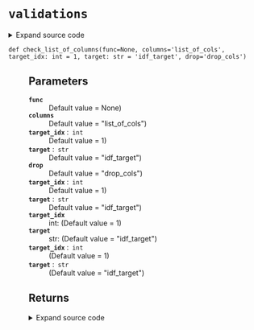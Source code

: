 # <code>validations</code>
<details class="source">
<summary>
<span>Expand source code</span>
</summary>
<pre>
```python
from functools import wraps, partial

from loguru import logger

from anovos.shared.utils import attributeType_segregation


def check_list_of_columns(
    func=None,
    columns="list_of_cols",
    target_idx: int = 1,
    target: str = "idf_target",
    drop="drop_cols",
):
    """

    Parameters
    ----------
    func
        Default value = None)
    columns
        Default value = "list_of_cols")
    target_idx : int
        Default value = 1)
    target : str
        Default value = "idf_target")
    drop
        Default value = "drop_cols")
    target_idx : int
        Default value = 1)
    target : str
        Default value = "idf_target")
    target_idx
        int:  (Default value = 1)
    target
        str:  (Default value = "idf_target")
    target_idx: int
         (Default value = 1)
    target: str
         (Default value = "idf_target")

    Returns
    -------

    """
    if func is None:
        return partial(check_list_of_columns, columns=columns, target=target, drop=drop)

    @wraps(func)
    def validate(*args, **kwargs):
        """

        Parameters
        ----------
        *args

        **kwargs


        Returns
        -------

        """
        logger.debug("check the list of columns")

        idf_target = kwargs.get(target, "") or args[target_idx]

        if isinstance(kwargs[columns], str):
            if kwargs[columns] == "all":
                num_cols, cat_cols, other_cols = attributeType_segregation(idf_target)
                cols = num_cols + cat_cols
            else:
                cols = [x.strip() for x in kwargs[columns].split("|")]
        elif isinstance(kwargs[columns], list):
            cols = kwargs[columns]
        else:
            raise TypeError(
                f"'{columns}' must be either a string or a list of strings."
                f" Received {type(kwargs[columns])}."
            )

        if isinstance(kwargs[drop], str):
            drops = [x.strip() for x in kwargs[drop].split("|")]
        elif isinstance(kwargs[drop], list):
            drops = kwargs[drop]
        else:
            raise TypeError(
                f"'{drop}' must be either a string or a list of strings. "
                f"Received {type(kwargs[columns])}."
            )

        final_cols = list(set(e for e in cols if e not in drops))

        if not final_cols:
            raise ValueError(
                f"Empty set of columns is given. Columns to select: {cols}, columns to drop: {drops}."
            )

        if any(x not in idf_target.columns for x in final_cols):
            raise ValueError(
                f"Not all columns are in the input dataframe. "
                f"Missing columns: {set(final_cols) - set(idf_target.columns)}"
            )

        kwargs[columns] = final_cols
        kwargs[drop] = []

        return func(*args, **kwargs)

    return validate


def check_distance_method(func=None, param="method_type"):
    """

    Parameters
    ----------
    func
        (Default value = None)
    param : str
        (Default value = "method_type")

    Returns
    -------

    """
    if func is None:
        return partial(check_distance_method, param=param)

    @wraps(func)
    def validate(*args, **kwargs):
        """

        Parameters
        ----------
        *args

        **kwargs


        Returns
        -------

        """
        dist_distance_methods = kwargs[param]

        if isinstance(dist_distance_methods, str):
            if dist_distance_methods == "all":
                dist_distance_methods = ["PSI", "JSD", "HD", "KS"]
            else:
                dist_distance_methods = [
                    x.strip() for x in dist_distance_methods.split("|")
                ]

        if any(x not in ("PSI", "JSD", "HD", "KS") for x in dist_distance_methods):
            raise TypeError(f"Invalid input for {param}")

        kwargs[param] = dist_distance_methods

        return func(*args, **kwargs)

    return validate
```
</pre>
</details>
## Functions
<dl>
<dt id="anovos.drift.validations.check_distance_method"><code class="name flex">
<span>def <span class="ident">check_distance_method</span></span>(<span>func=None, param='method_type')</span>
</code></dt>
<dd>
<div class="desc"><h2 id="parameters">Parameters</h2>
<dl>
<dt><strong><code>func</code></strong></dt>
<dd>(Default value = None)</dd>
<dt><strong><code>param</code></strong> :&ensp;<code>str</code></dt>
<dd>(Default value = "method_type")</dd>
</dl>
<h2 id="returns">Returns</h2></div>
<details class="source">
<summary>
<span>Expand source code</span>
</summary>
<pre>
```python
def check_distance_method(func=None, param="method_type"):
    """

    Parameters
    ----------
    func
        (Default value = None)
    param : str
        (Default value = "method_type")

    Returns
    -------

    """
    if func is None:
        return partial(check_distance_method, param=param)

    @wraps(func)
    def validate(*args, **kwargs):
        """

        Parameters
        ----------
        *args

        **kwargs


        Returns
        -------

        """
        dist_distance_methods = kwargs[param]

        if isinstance(dist_distance_methods, str):
            if dist_distance_methods == "all":
                dist_distance_methods = ["PSI", "JSD", "HD", "KS"]
            else:
                dist_distance_methods = [
                    x.strip() for x in dist_distance_methods.split("|")
                ]

        if any(x not in ("PSI", "JSD", "HD", "KS") for x in dist_distance_methods):
            raise TypeError(f"Invalid input for {param}")

        kwargs[param] = dist_distance_methods

        return func(*args, **kwargs)

    return validate
```
</pre>
</details>
</dd>
<dt id="anovos.drift.validations.check_list_of_columns"><code class="name flex">
<span>def <span class="ident">check_list_of_columns</span></span>(<span>func=None, columns='list_of_cols', target_idx: int = 1, target: str = 'idf_target', drop='drop_cols')</span>
</code></dt>
<dd>
<div class="desc"><h2 id="parameters">Parameters</h2>
<dl>
<dt><strong><code>func</code></strong></dt>
<dd>Default value = None)</dd>
<dt><strong><code>columns</code></strong></dt>
<dd>Default value = "list_of_cols")</dd>
<dt><strong><code>target_idx</code></strong> :&ensp;<code>int</code></dt>
<dd>Default value = 1)</dd>
<dt><strong><code>target</code></strong> :&ensp;<code>str</code></dt>
<dd>Default value = "idf_target")</dd>
<dt><strong><code>drop</code></strong></dt>
<dd>Default value = "drop_cols")</dd>
<dt><strong><code>target_idx</code></strong> :&ensp;<code>int</code></dt>
<dd>Default value = 1)</dd>
<dt><strong><code>target</code></strong> :&ensp;<code>str</code></dt>
<dd>Default value = "idf_target")</dd>
<dt><strong><code>target_idx</code></strong></dt>
<dd>int:
(Default value = 1)</dd>
<dt><strong><code>target</code></strong></dt>
<dd>str:
(Default value = "idf_target")</dd>
<dt><strong><code>target_idx</code></strong> :&ensp;<code>int</code></dt>
<dd>(Default value = 1)</dd>
<dt><strong><code>target</code></strong> :&ensp;<code>str</code></dt>
<dd>(Default value = "idf_target")</dd>
</dl>
<h2 id="returns">Returns</h2></div>
<details class="source">
<summary>
<span>Expand source code</span>
</summary>
<pre>
```python
def check_list_of_columns(
    func=None,
    columns="list_of_cols",
    target_idx: int = 1,
    target: str = "idf_target",
    drop="drop_cols",
):
    """

    Parameters
    ----------
    func
        Default value = None)
    columns
        Default value = "list_of_cols")
    target_idx : int
        Default value = 1)
    target : str
        Default value = "idf_target")
    drop
        Default value = "drop_cols")
    target_idx : int
        Default value = 1)
    target : str
        Default value = "idf_target")
    target_idx
        int:  (Default value = 1)
    target
        str:  (Default value = "idf_target")
    target_idx: int
         (Default value = 1)
    target: str
         (Default value = "idf_target")

    Returns
    -------

    """
    if func is None:
        return partial(check_list_of_columns, columns=columns, target=target, drop=drop)

    @wraps(func)
    def validate(*args, **kwargs):
        """

        Parameters
        ----------
        *args

        **kwargs


        Returns
        -------

        """
        logger.debug("check the list of columns")

        idf_target = kwargs.get(target, "") or args[target_idx]

        if isinstance(kwargs[columns], str):
            if kwargs[columns] == "all":
                num_cols, cat_cols, other_cols = attributeType_segregation(idf_target)
                cols = num_cols + cat_cols
            else:
                cols = [x.strip() for x in kwargs[columns].split("|")]
        elif isinstance(kwargs[columns], list):
            cols = kwargs[columns]
        else:
            raise TypeError(
                f"'{columns}' must be either a string or a list of strings."
                f" Received {type(kwargs[columns])}."
            )

        if isinstance(kwargs[drop], str):
            drops = [x.strip() for x in kwargs[drop].split("|")]
        elif isinstance(kwargs[drop], list):
            drops = kwargs[drop]
        else:
            raise TypeError(
                f"'{drop}' must be either a string or a list of strings. "
                f"Received {type(kwargs[columns])}."
            )

        final_cols = list(set(e for e in cols if e not in drops))

        if not final_cols:
            raise ValueError(
                f"Empty set of columns is given. Columns to select: {cols}, columns to drop: {drops}."
            )

        if any(x not in idf_target.columns for x in final_cols):
            raise ValueError(
                f"Not all columns are in the input dataframe. "
                f"Missing columns: {set(final_cols) - set(idf_target.columns)}"
            )

        kwargs[columns] = final_cols
        kwargs[drop] = []

        return func(*args, **kwargs)

    return validate
```
</pre>
</details>
</dd>
</dl>